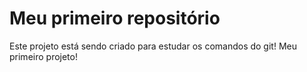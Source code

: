 # Meu primeiro repositório

Este projeto está sendo criado para estudar os comandos do git!
Meu primeiro projeto!
